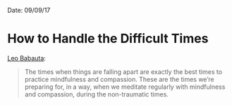 Date: 09/09/17

# How to Handle the Difficult Times

[Leo Babauta](https://zenhabits.net/falling/):

> The times when things are falling apart are exactly the best times to practice mindfulness and compassion. These are the times we’re preparing for, in a way, when we meditate regularly with mindfulness and compassion, during the non-traumatic times.

